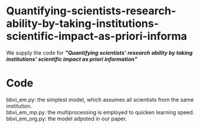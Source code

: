 # Quantifying-scientists-research-ability-by-taking-institutions-scientific-impact-as-priori-informa
We supply the code for ***"Quantifying scientists’ research ability by taking institutions’ scientific impact as priori information"***

# Code
bbvi_em.py:     the simplest model, which assumes all scientists from the same institution.  
bbvi_em_mp.py:  the multiprocessing is employed to quicken learning speed.  
bbvi_em_org.py: the model adpoted in our paper.

